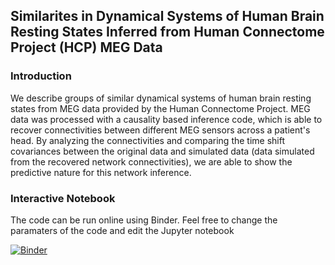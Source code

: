 ## Similarites in Dynamical Systems of Human Brain Resting States Inferred from Human Connectome Project (HCP) MEG Data

### Introduction
We describe groups of similar dynamical systems of human brain resting states from MEG data provided by the Human Connectome Project. MEG data was processed with a causality based inference code, which is able to recover connectivities between different MEG sensors across a patient's head. By analyzing the connectivities and comparing the time shift covariances between the original data and simulated data (data simulated from the recovered network connectivities), we are able to show the predictive nature for this network inference. 

### Interactive Notebook
The code can be run online using Binder. Feel free to change the paramaters of the code and edit the Jupyter notebook

[![Binder](https://mybinder.org/badge_logo.svg)](https://mybinder.org/v2/gh/baes4/RestingStateMEG_HCP/master)



